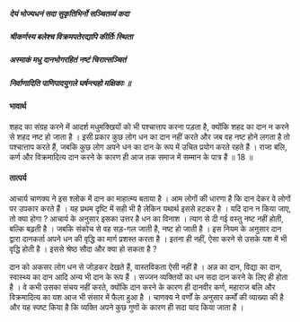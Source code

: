 ##### देयं भोज्यधनं सदा सुकृतिभिर्नो सञ्चितव्यं कदा
##### श्रीकर्णस्य बलेश्च विक्रमपतेरद्यापि कीर्तिः स्थिता
##### अस्माकं मधु दानभोगरहितं नष्टं चिरात्सञ्चितं
##### निर्वाणादिति पाणिपादयुगले घर्षन्त्यहो मक्षिकाः ॥

#### भावार्थ

शहद का संग्रह करने में आदर्श मधुमक्खियों को भी पश्चात्ताप करना पड़ता है, क्योंकि शहद का दान न करने से शहद नष्ट हो जाता है । इसी प्रकार कुछ लोग धन का दान नहीं करते और जब वह नष्ट होने लगता है तो पश्चात्ताप करते हैं, जबकि कुछ लोग अपने धन का दान के रूप में उचित प्रयोग करते रहते हैं । राजा बलि, कर्ण और विक्रमादित्य दान करने के कारण ही आज तक समाज में सम्मान के पात्र हैं ॥ 18 ॥

#### तात्पर्य

आचार्य चाणक्य ने इस श्लोक में दान का माहात्म्य बताया है । आम लोगों की धारणा है कि दान देकर वे लोगों पर उपकार करते हैं । यह प्रथम दृष्टि में सही भी है लेकिन यथार्थ इससे हटकर है । यदि दान न किया जाए, तो क्या होगा ? आचार्य के अनुसार इसका उत्तर है धन का विनाश । त्याग से दी गई वस्तु नष्ट नहीं होती, बल्कि बढ़ती है । जबकि संकोच से वह सड़-गल जाती है, नष्ट हो जाती है । इस नियम के अनुसार दान द्वारा दानकर्ता अपने धन की वृद्धि का मार्ग प्रशस्त करता है । इतना ही नहीं, ऐसा करने से उसके यश में भी वृद्धि होती है । इससे श्रेष्ठ सौदा और क्या हो सकता है ?

दान को अकसर लोग धन से जोड़कर देखते हैं, वास्तविकता ऐसी नहीं है । अन्न का दान, विद्या का दान, स्वास्थ्य का दान आदि अन्य भी दान के रूप हैं । सज्जन व्यक्तियों का धन सदा दान करने के लिए ही होता है । वे कभी उसका संचय नहीं करते, क्योंकि दान करने के कारण ही दानवीर कर्ण, महाराज बलि और विक्रमादित्य का यश आज भी संसार में फैला हुआ है । चाणक्य ने वर्णों के अनुसार कर्मों की व्याख्या की है और यह स्पष्ट किया है कि व्यक्ति अपने कुछ गुणों के कारण ही सदा याद किया जाता है ।